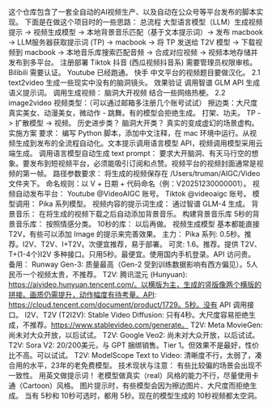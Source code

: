 这个仓库包含了一套全自动的AI视频生产、以及自动在公众号等平台发布的脚本实现。
下面是在做这个项目时的一些思路：
总流程
大型语言模型（LLM）生成视频提示 -> 视频生成模型 -> 本地背景音乐匹配（基于文本提示词）-> 发布
macbook -> LLM服务器获取提示词 (TP) -> macbook -> 将 TP 发送给 T2V 模型 -> 下载视频到 macbook -> 本地音乐库搜索匹配音频 -> 合成对应视频 -> 视频本地存储并发布到多平台。
注册部署
Tiktok 抖音 (西瓜视频抖音系) 需要管理员权限审核。
Bilibili 需要认证。
Youtube 已经跑通。
快手
中文平台的视频题目要做汉化。
2.1 text2video 生成一些现实中没有的脑洞镜头。
效果验证
调用智谱 GLM API 生成语义提示词。
调用生成视频：
脑洞大开视频 结合一些网络热梗。
2.2 image2video
视频类型：（可以通过邮箱多注册几个账号试试）
擦边类：大尺度真实美女、动漫美女，微动作 - 跳舞。有的模型会拒绝生成。
打架、功夫。
TP -> 扩散模型 -> 视频。
历史进步类？
脑洞大开类？
真实的变成虚幻的场景虚构。
实施方案
要求： 编写 Python 脚本，添加中文注释，在 mac 环境中运行。从视频生成到发布的全流程自动化。文本提示调用语言模型 API，视频调用模型采用云端生成。
调用语言模型自动生成 text prompt： 要求大开脑洞、有天马行空的想象。要发布到短视频平台，必须能吸引订阅和点赞。视频平台的视频封面通常是视频的第一帧。
路径参数要求：
将生成的视频保存在 /Users/truman/AIGC/Video 文件夹下。
命名规则：以 V + 日期 + 代码命名（例：V20251230000001）。
视频自动发布平台：
Youtube @VideoAIGC 账号。
Tiktok @videoaigc 账号。
模型调用： Pika 系列模型。
视频内容的提示词生成： 通过智谱 GLM-4 生成。
背景音乐： 在将生成的视频下载之后自动添加背景音乐。
构建背景音乐库
5秒的背景音乐库： 按照情感分类。
10秒的库： 以后再做。
视频生成模型
基本都能直接 T2V，有些可以添加 Image 的提示来完善效果。
主力：
Pika 系列: 0.5秒。推荐。I2V、T2V、I+T2V。次便宜推荐，易于部署。
可灵: 1.6。推荐。提供 T2V、T+(1-4个)I2V 多种接口。只用5秒。最便宜。使用国内手机登录。API 访问贵。
备用：
Runway Gen-3: 质量最高（Gen-2 受到训练数据影响有西方偏见）。5人民币一个视频太贵，不推荐。
T2V: 腾讯混元 (Hunyuan): https://aivideo.hunyuan.tencent.com/。以横版为主，生成的竖版像两个横版的拼接。画质仍需提升，动作幅度有待考量。API: https://cloud.tencent.com/document/product/1729。5秒。没有 API 调用接口。
I2V、T2V (T2I2V): Stable Video Diffusion: 只有4秒。大尺度容易拒绝生成，不推荐。https://www.stablevideo.com/generate。
T2V: Meta MovieGen: 尚未对大众开放，以后试试。
T2V: Google Veo2: 尚未对大众开放，以后试试。
T2V: Sora V2: 20/200美元，与 GPT 捆绑销售。Tier 1。但效果不是最好，性价比不高。可以试试。
T2V: ModelScope Text to Video: 清晰度不行，太弱了，凑合用的水平，23年的老免费模型。
技术现状与注意：
有些比较偏的场景会出现不一致性。
用英文做提示词！
老模型做真实（real）风格的能力不行，尽量使用卡通（Cartoon）风格。
图片提示时，有些模型会因为擦边图片、大尺度而拒绝生成。
当有 5秒和 10秒可选时，都用 5秒。现在的模型生成的 10秒视频都太空洞。
